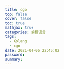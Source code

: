 ```yaml
---
title: cgo
top: false
cover: false
toc: true
mathjax: true
categories: 编程语言
tags:
  - Golang
  - cgo
date: 2021-04-06 22:45:02
password:
summary:
---
```

